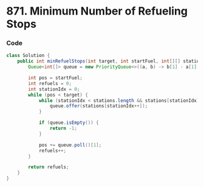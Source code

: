 # 871. Minimum Number of Refueling Stops

### Code

```java copy showLineNumbers filename="Solution.java"
class Solution {
    public int minRefuelStops(int target, int startFuel, int[][] stations) {
        Queue<int[]> queue = new PriorityQueue<>((a, b) -> b[1] - a[1]);

        int pos = startFuel;
        int refuels = 0;
        int stationIdx = 0;
        while (pos < target) {
            while (stationIdx < stations.length && stations[stationIdx][0] <= pos) {
                queue.offer(stations[stationIdx++]);
            }

            if (queue.isEmpty()) {
                return -1;
            }

            pos += queue.poll()[1];
            refuels++;
        }

        return refuels;
    }
}
```